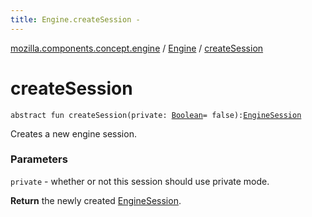 ```yaml
---
title: Engine.createSession - 
---
```


[mozilla.components.concept.engine](../index.html) / [Engine](index.html) / [createSession](./create-session.html)

# createSession

`abstract fun createSession(private: `[`Boolean`](https://kotlinlang.org/api/latest/jvm/stdlib/kotlin/-boolean/index.html)` = false): `[`EngineSession`](../-engine-session/index.html)

Creates a new engine session.

### Parameters

`private` - whether or not this session should use private mode.

**Return**
the newly created [EngineSession](../-engine-session/index.html).

